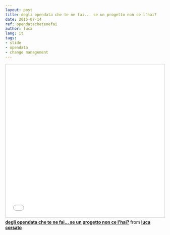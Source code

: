 ```yaml
---
layout: post
title: degli opendata che te ne fai... se un progetto non ce l'hai?
date: 2015-07-14
ref: opendatachetenefai
author: luca
lang: it
tags:
- slide
- opendata
- change management
---
```


<iframe src="//www.slideshare.net/slideshow/embed_code/key/FdKqLuQYyleuTz" width="595" height="485" frameborder="0" marginwidth="0" marginheight="0" scrolling="no" style="border:1px solid #CCC; border-width:1px; margin-bottom:5px; max-width: 100%;" allowfullscreen> </iframe> <div style="margin-bottom:5px"> <strong> <a href="//www.slideshare.net/LucaCorsato/2015-07-14-open-school-of-archaeological-data" title="degli opendata che te ne fai... se un progetto non ce l&#x27;hai?" target="_blank">degli opendata che te ne fai... se un progetto non ce l&#x27;hai?</a> </strong> from <strong><a href="//www.slideshare.net/LucaCorsato" target="_blank">luca corsato</a></strong> </div>
